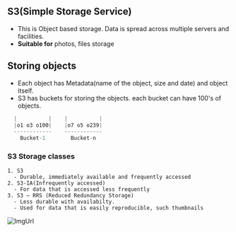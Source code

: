 ## S3(Simple Storage Service)
  - This is Object based storage. Data is spread across multiple servers and facilities.
  - **Suitable for** photos, files storage

## Storing objects
- Each object has Metadata(name of the object, size and date) and object itself.
- S3 has buckets for storing the objects. each bucket can have 100's of objects.
```c
  |          |    |          |
  |o1 o3 o100|    |o7 o5 o239|
  ------------    ------------
    Bucket-1        Bucket-n
```

### S3 Storage classes
    1. S3 
      - Durable, immediately available and frequently accessed
    2. S3-IA(Infrequently accessed)
      - For data that is accessed less frequently
    3. S3 – RRS (Reduced Redundancy Storage)  
      - Less durable with availabilty.
      - Used for data that is easily reproducible, such thumbnails
      
![ImgUrl](https://i.ibb.co/q0xNcyW/s3.png)      
